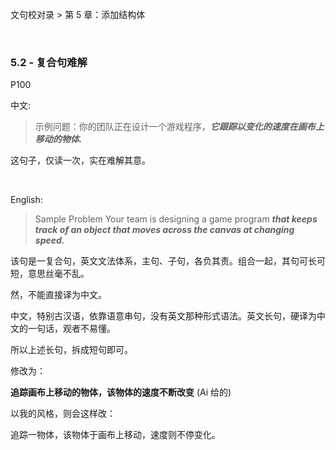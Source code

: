 文句校对录 > 第 5 章：添加结构体

<br>

### 5.2 - 复合句难解   

P100

中文:
>   
>示例问题：你的团队正在设计一个游戏程序，***它跟踪以变化的速度在画布上移动的物体.***

这句子，仅读一次，实在难解其意。

<br>

English:
>Sample Problem Your team is designing a game program ***that keeps track of an object that moves across the canvas at changing speed.***

该句是一复合句，英文文法体系，主句、子句，各负其责。组合一起，其句可长可短，意思丝毫不乱。

然，不能直接译为中文。

中文，特别古汉语，依靠语意串句，没有英文那种形式语法。英文长句，硬译为中文的一句话，观者不易懂。

所以上述长句，拆成短句即可。

修改为：

**追踪画布上移动的物体，该物体的速度不断改变** (Ai 给的)   

以我的风格，则会这样改：

追踪一物体，该物体于画布上移动，速度则不停变化。